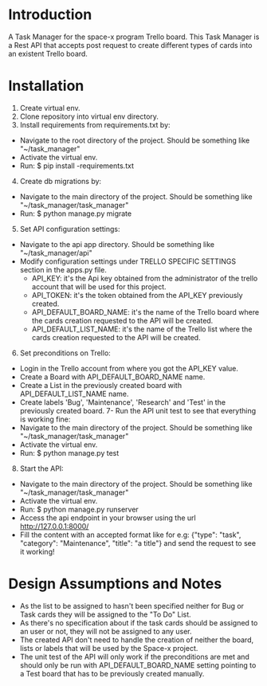 # Introduction
A Task Manager for the space-x program Trello board. This Task Manager is a Rest API that accepts post request to create different types of cards into an existent Trello board.

# Installation
1. Create virtual env.
2. Clone repository into virtual env directory.
3. Install requirements from requirements.txt by:
- Navigate to the root directory of the project. Should be something like "~/task_manager"
- Activate the virtual env.
- Run: $ pip install -requirements.txt
4. Create db migrations by:
- Navigate to the main directory of the project. Should be something like "~/task_manager/task_manager"
- Run: $ python manage.py migrate
5. Set API configuration settings:
 - Navigate to the api app directory. Should be something like "~/task_manager/api"
 - Modify configuration settings under TRELLO SPECIFIC SETTINGS section in the apps.py file.
    * API_KEY: it's the Api key obtained from the administrator of the trello account that will be used for this project.
    * API_TOKEN: it's the token obtained from the API_KEY previously created.
    * API_DEFAULT_BOARD_NAME: it's the name of the Trello board where the cards creation requested to the API will be created.
    * API_DEFAULT_LIST_NAME: it's the name of the Trello list where the cards creation requested to the API will be created.
6. Set preconditions on Trello:
- Login in the Trello account from where you got the API_KEY value.
- Create a Board with API_DEFAULT_BOARD_NAME name.
- Create a List in the previously created board with API_DEFAULT_LIST_NAME name.
- Create labels 'Bug', 'Maintenance', 'Research' and 'Test' in the previously created board.
7- Run the API unit test to see that everything is working fine:
- Navigate to the main directory of the project. Should be something like "~/task_manager/task_manager"
- Activate the virtual env.
- Run: $ python manage.py test
8. Start the API:
- Navigate to the main directory of the project. Should be something like "~/task_manager/task_manager"
- Activate the virtual env.
- Run: $ python manage.py runserver
- Access the api endpoint in your browser using the url http://127.0.0.1:8000/
- Fill the content with an accepted format like for e.g: {"type": "task", "category": "Maintenance", "title": "a title"} and send the request to see it working! 
 
 
 # Design Assumptions and Notes
 - As the list to be assigned to hasn't been specified neither for Bug or Task cards they will be assigned to the "To Do" List.
 - As there's no specification about if the task cards should be assigned to an user or not, they will not be assigned to any user.
 - The created API don't need to handle the creation of neither the board, lists or labels that will be used by the Space-x project.
 - The unit test of the API will only work if the preconditions are met and should only be run with API_DEFAULT_BOARD_NAME setting pointing to 
  a Test board that has to be previously created manually.
